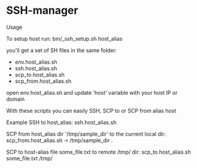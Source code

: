 # SSH-manager

Usage

To setup host run:
bin/_ssh_setup.sh host_alias

you'll get a set of SH files in the same folder:
* env.host_alias.sh
* ssh.host_alias.sh
* scp_to.host_alias.sh
* scp_from.host_alias.sh

open env.host_alias.sh and update 'host' variable with your host IP or domain

With these scripts you can easily SSH, SCP to or SCP from alias host

Example
SSH to host_alias:
ssh.host_alias.sh

SCP from host_alias dir '/tmp/sample_dir' to the current local dir:
scp_from.host_alias.sh -r /tmp/sample_dir .

SCP to host-alias file some_file.txt to remote /tmp/ dir:
scp_to.host_alias.sh some_file.txt /tmp/
